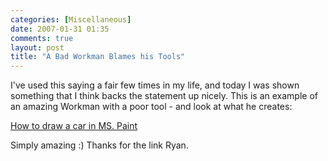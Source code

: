 ```yaml
---
categories: [Miscellaneous]
date: 2007-01-31 01:35
comments: true
layout: post
title: "A Bad Workman Blames his Tools"
---
```

I've used this saying a fair few times in my life, and today I was shown something that I think backs the statement up nicely. This is an example of an amazing Workman with a poor tool - and look at what he creates:

<a href="http://www.youtube.com/watch?v=ElrldD02if0" target="_blank" title="How to draw a car in MS. Paint">How to draw a car in MS. Paint</a>

Simply amazing :)  Thanks for the link Ryan.
